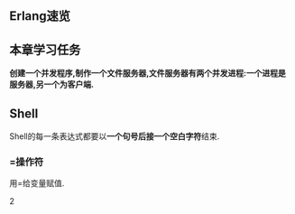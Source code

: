 ## Erlang速览 ##

## 本章学习任务 ##

**创建一个并发程序,制作一个文件服务器,文件服务器有两个并发进程:一个进程是服务器,另一个为客户端.**

## Shell ##

Shell的每一条表达式都要以**一个句号后接一个空白字符**结束.

### =操作符 ###

用=给变量赋值.

2

